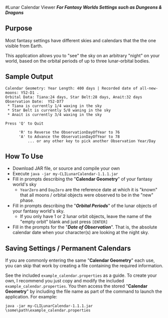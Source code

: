 #Lunar Calendar Viewer
***For Fantasy Worlds Settings such as Dungeons & Dragons***

## Purpose
Most fantasy settings have different skies and calendars that the the one 
visible from Earth.

This application allows you to "see" the sky on an arbitrary "night" on your 
world, based on the orbital periods of up to three lunar-orbital bodies.

## Sample Output

```Text
Calendar Geometry: Year Length: 400 days | Recorded date of all-new-moons: Y52-D1 .
Orbital Data: Tiana:24 days, Star Belt:28 days, Anait:32 days
Observation Date:  Y52-D77
 * Tiana is currently 1/4 waxing in the sky
 * Star Belt is currently 5/8 waning in the sky
 * Anait is currently 3/4 waxing in the sky

Press 'Q' to Quit

      'R' to Reverse the ObservationDayOfYear to 76
      'A' to Advance the ObservationDayOfYear to 78
          ... or any other key to pick another Observation Year/Day
```

## How To Use
* Download JAR file, or source and compile your own
* Execute `java -jar my-CLILunarCalendar-1.1.1.jar`
* Fill in prompts describing the "**Calendar Geometry**" of your fantasy 
  world's sky
  * `YearZero` and `DayZero` are the reference date at which it is "known" 
  that all moons / orbital objects were observed to be in the "new" phase.
* Fill in prompts describing the "***Orbital Periods***" of the lunar objects of 
  your fantasy world's sky.
  * If you only have 1 or 2 lunar orbit objects, leave the name of the 
  "empty orbit" blank and just press `[ENTER]`
* Fill in the prompts for the "***Date of Observation***".  That is, the 
absolute calendar date when your character(s) are looking at the night sky.

## Saving Settings / Permanent Calendars
If you are commonly entering the same "**Calendar Geometry**" each use, you 
can skip that work by creating a file containing the required information.

See the included `example_calendar.properties` as a guide.  To create your own,
I recommend you just copy and modify the included `example_calendar.properties`.
You then access the stored "**Calendar Geometry**" by including the file name 
as part of the command to launch the application.  For example:

`java -jar my-CLILunarCalendar-1.1.1.jar \some\path\example_calendar.properties`
